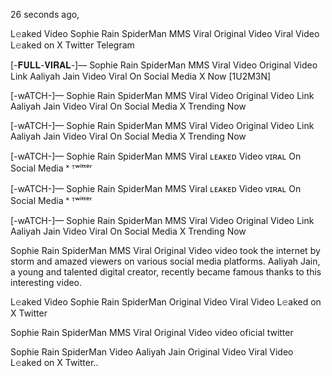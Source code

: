 26 seconds ago,

L𝚎aked Video Sophie Rain SpiderMan MMS Viral Original Video Viral Video L𝚎aked on X Twitter Telegram

[-𝐅𝐔𝐋𝐋-𝐕𝐈𝐑𝐀𝐋-]— Sophie Rain SpiderMan MMS Viral Video Original Video Link Aaliyah Jain Video Viral On Social Media X Now [1U2M3N]

[-wATCH-]— Sophie Rain SpiderMan MMS Viral Video Original Video Link Aaliyah Jain Video Viral On Social Media X Trending Now

[-wATCH-]— Sophie Rain SpiderMan MMS Viral Video Original Video Link Aaliyah Jain Video Viral On Social Media X Trending Now

[-wATCH-]— Sophie Rain SpiderMan MMS Viral ʟᴇᴀᴋᴇᴅ Video ᴠɪʀᴀʟ On Social Media ˣ ᵀʷⁱᵗᵗᵉʳ

[-wATCH-]— Sophie Rain SpiderMan MMS Viral ʟᴇᴀᴋᴇᴅ Video ᴠɪʀᴀʟ On Social Media ˣ ᵀʷⁱᵗᵗᵉʳ

[-wATCH-]— Sophie Rain SpiderMan MMS Viral Video Original Video Link Aaliyah Jain Video Viral On Social Media X Trending Now

Sophie Rain SpiderMan MMS Viral Original Video video took the internet by storm and amazed viewers on various social media platforms. Aaliyah Jain, a young and talented digital creator, recently became famous thanks to this interesting video.

L𝚎aked Video Sophie Rain SpiderMan Original Video Viral Video L𝚎aked on X Twitter

Sophie Rain SpiderMan MMS Viral Original Video video oficial twitter

Sophie Rain SpiderMan Video Aaliyah Jain Original Video Viral Video L𝚎aked on X Twitter..
